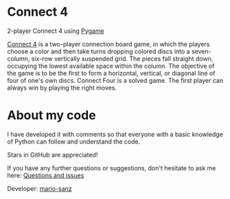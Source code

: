 # Connect 4 #
2-player Connect 4 using [Pygame][pygame]

[Connect 4][connect-4] is a two-player connection board game, in which the players choose a color and then take turns dropping colored discs into a seven-column, six-row vertically suspended grid. The pieces fall straight down, occupying the lowest available space within the column. The objective of the game is to be the first to form a horizontal, vertical, or diagonal line of four of one's own discs. Connect Four is a solved game. The first player can always win by playing the right moves.


# About my code #

I have developed it with comments so that everyone with a basic knowledge of Python can follow and understand the code.

Stars in GitHub are appreciated!

If you have any further questions or suggestions, don't hesitate to ask me here: [Questions and issues][issues-page]

Developer: [mario-sanz][mariosanz]

<!-- References -->
[connect-4]: https://en.wikipedia.org/wiki/Connect_Four
[pygame]: https://www.pygame.org/news
[mariosanz]: https://github.com/mario-sanz
[issues-page]: https://github.com/mario-sanz/Connect4/issues
